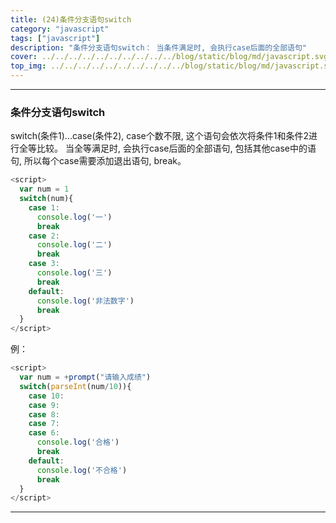 ```yaml
---
title: (24)条件分支语句switch
category: "javascript"
tags: ["javascript"]
description: "条件分支语句switch： 当条件满足时, 会执行case后面的全部语句"
cover: ../../../../../../../../../../blog/static/blog/md/javascript.svg
top_img: ../../../../../../../../../../blog/static/blog/md/javascript.svg
---
```


***

### 条件分支语句switch


switch(条件1)...case(条件2), case个数不限,  这个语句会依次将条件1和条件2进行全等比较。 当全等满足时, 会执行case后面的全部语句, 包括其他case中的语句,  所以每个case需要添加退出语句, break。


```js js
<script>
  var num = 1
  switch(num){
    case 1:
      console.log('一')
      break
    case 2:
      console.log('二')
      break
    case 3:
      console.log('三')
      break
    default:
      console.log('非法数字')
      break
  }
</script>
```


例：


```js js
<script>
  var num = +prompt("请输入成绩")
  switch(parseInt(num/10)){
    case 10:
    case 9:
    case 8:
    case 7:
    case 6:
      console.log('合格')
      break
    default:
      console.log('不合格')
      break
  }
</script>
```


***